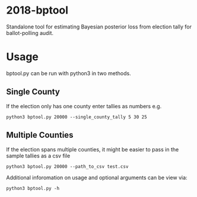 # 2018-bptool
Standalone tool for estimating Bayesian posterior loss from election tally for ballot-polling audit.

# Usage
bptool.py can be run with python3 in two methods. 

## Single County
If the election only has one county enter tallies as numbers e.g.

```python3 bptool.py 20000 --single_county_tally 5 30 25```

## Multiple Counties
If the election spans multiple counties, it might be easier to pass in the sample tallies as a csv file

```python3 bptool.py 20000 --path_to_csv test.csv```

Additional inforomation on usage and optional arguments can be view via:

```python3 bptool.py -h ```
